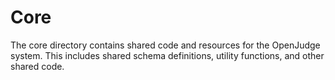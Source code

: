 # Core

The core directory contains shared code and resources for the OpenJudge system. This includes shared schema definitions, utility functions, and other shared code.